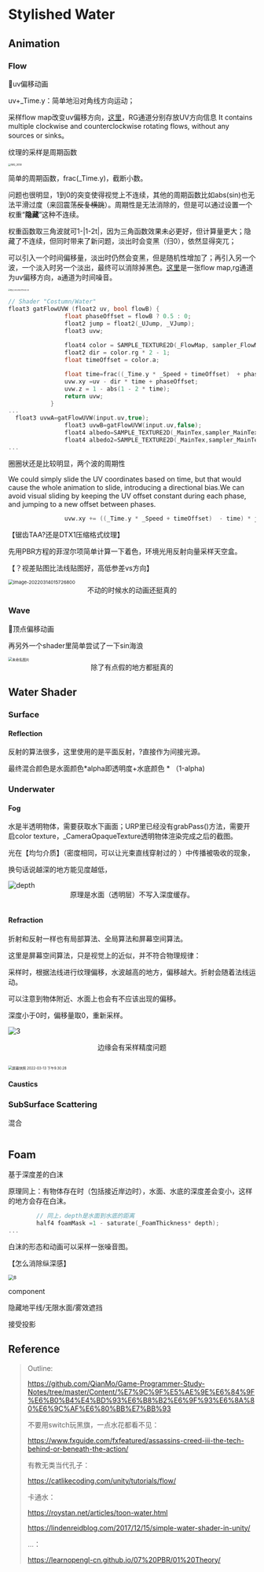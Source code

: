 # Stylished Water

## Animation

### Flow

📍uv偏移动画

uv+_Time.y：简单地沿对角线方向运动；

采样flow map改变uv偏移方向，[这里](https://catlikecoding.com/unity/tutorials/flow/texture-distortion/seamless-looping/flowmap.png)，RG通道分别存放UV方向信息 It contains multiple clockwise and counterclockwise rotating flows, without any sources or sinks。

纹理的采样是周期函数

<img src="notes/water/1.jpg" alt="IMG_2658" style="zoom: 33%;" />

简单的周期函数，frac(_Time.y)，截断小数。

问题也很明显，1到0的突变使得视觉上不连续，其他的周期函数比如abs(sin)也无法平滑过度（来回震荡~~反复横跳~~）。周期性是无法消除的，但是可以通过设置一个权重“**隐藏**”这种不连续。

权重函数取三角波就可1-|1-2t|，因为三角函数效果未必更好，但计算量更大；隐藏了不连续，但同时带来了新问题，淡出时会变黑（归0），依然显得突兀；

可以引入一个时间偏移量，淡出时仍然会变黑，但是随机性增加了；再引入另一个波，一个淡入时另一个淡出，最终可以消除掉黑色。[这里](https://catlikecoding.com/unity/tutorials/flow/texture-distortion/seamless-looping/flowmap.png)是一张flow map,rg通道为uv偏移方向，a通道为时间噪音。

<img src="notes/water/2.png" alt="笔记 2022年3月14日 (2)" style="zoom: 25%;" />

```c
// Shader "Costumn/Water"           
float3 gatFlowUVW (float2 uv, bool flowB) { 
                float phaseOffset = flowB ? 0.5 : 0;
                float2 jump = float2(_UJump, _VJump);
                float3 uvw;
                
                float4 color = SAMPLE_TEXTURE2D(_FlowMap, sampler_FlowMap, uv)* _Strength;
                float2 dir = color.rg * 2 - 1;
                float timeOffset = color.a;

                float time=frac((_Time.y * _Speed + timeOffset)  + phaseOffset);
                uvw.xy =uv - dir * time + phaseOffset;  
                uvw.z = 1 - abs(1 - 2 * time);
                return uvw;
            }
...
  float3 uvwA=gatFlowUVW(input.uv,true);
                float3 uvwB=gatFlowUVW(input.uv,false);
                float4 albedo=SAMPLE_TEXTURE2D(_MainTex,sampler_MainTex,uvwA.xy)* uvwA.z;
                float4 albedo2=SAMPLE_TEXTURE2D(_MainTex,sampler_MainTex,uvwB.xy)* uvwB.z;
...
```

圈圈状还是比较明显，两个波的周期性

We could simply slide the UV coordinates based on time, but that would cause the whole animation to slide, introducing a directional bias.We can avoid visual sliding by keeping the UV offset constant during each phase, and jumping to a new offset between phases. 

```c
                uvw.xy += ((_Time.y * _Speed + timeOffset)  - time) * jump;                

```

【锯齿TAA?还是DTX1压缩格式纹理】



先用PBR方程的菲涅尔项简单计算一下着色，环境光用反射向量采样天空盒。

【？视差贴图比法线贴图好，高低参差vs方向】

<img src="notes/water/temp1.png" alt="image-20220314015726800" style="zoom: 67%;" />

<center>不动的时候水的动画还挺真的</center>

### Wave

📍顶点偏移动画

再另外一个shader里简单尝试了一下sin海浪

<img src="notes/water/未命名图片.png" alt="未命名图片" style="zoom:50%;" />

<center>除了有点假的地方都挺真的</center>



## Water  Shader

### Surface 

#### Reflection

反射的算法很多，这里使用的是平面反射，?直接作为间接光源。

最终混合颜色是水面颜色*alpha即透明度+水底颜色 * （1-alpha)

### Underwater 

#### Fog

水是半透明物体，需要获取水下画面；URP里已经没有grabPass()方法，需要开启color texture，_CameraOpaqueTexture透明物体渲染完成之后的截图。

光在【均匀介质】（密度相同，可以让光束直线穿射过的 ）中传播被吸收的现象，

换句话说越深的地方能见度越低，

<img src="notes/water/depth.png" alt="depth"  />

<center>原理是水面（透明层）不写入深度缓存。</center>

```c

```







#### Refraction



折射和反射一样也有局部算法、全局算法和屏幕空间算法。

这里是屏幕空间算法，只是视觉上的近似，并不符合物理规律：

采样时，根据法线进行纹理偏移，水波越高的地方，偏移越大。折射会随着法线运动。

可以注意到物体附近、水面上也会有不应该出现的偏移。

深度小于0时，偏移量取0，重新采样。

![3](notes/water/3.png)

<center>边缘会有采样精度问题</center>

```c

```

<img src="/Users/olirt/Desktop/屏幕快照 2022-03-13 下午9.30.28.png" alt="屏幕快照 2022-03-13 下午9.30.28" style="zoom:50%;" />

#### Caustics 

### SubSurface Scattering



混合

```c

```



## Foam

基于深度差的白沫

原理同上：有物体存在时（包括接近岸边时），水面、水底的深度差会变小，这样的地方会存在白沫。

```c
		// 同上，depth是水面到水底的距离        
		half4 foamMask =1 - saturate(_FoamThickness* depth);
...

```

白沫的形态和动画可以采样一张噪音图。

【怎么消除纵深感】

<img src="notes/water/8.png" alt="8" style="zoom:67%;" />

component

隐藏地平线/无限水面/雾效遮挡

接受投影



## Reference

> Outline:
>
> https://github.com/QianMo/Game-Programmer-Study-Notes/tree/master/Content/%E7%9C%9F%E5%AE%9E%E6%84%9F%E6%B0%B4%E4%BD%93%E6%B8%B2%E6%9F%93%E6%8A%80%E6%9C%AF%E6%80%BB%E7%BB%93
>
> 不要用switch玩黑旗，一点水花都看不见：
>
> https://www.fxguide.com/fxfeatured/assassins-creed-iii-the-tech-behind-or-beneath-the-action/
>
> 有教无类当代孔子：
>
> https://catlikecoding.com/unity/tutorials/flow/
>
> 卡通水：
>
> https://roystan.net/articles/toon-water.html
>
> https://lindenreidblog.com/2017/12/15/simple-water-shader-in-unity/
>
> 
>
> ...：
>
> https://learnopengl-cn.github.io/07%20PBR/01%20Theory/


